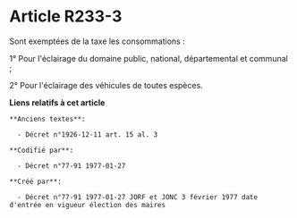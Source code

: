 # Article R233-3

Sont exemptées de la taxe les consommations :

1° Pour l'éclairage du domaine public, national, départemental et communal ; 

2° Pour l'éclairage des véhicules de toutes espèces.

**Liens relatifs à cet article**

	**Anciens textes**:

	  - Décret n°1926-12-11 art. 15 al. 3

	**Codifié par**:

	  - Décret n°77-91 1977-01-27

	**Créé par**:

	  - Décret n°77-91 1977-01-27 JORF et JONC 3 février 1977 date d'entrée en vigueur élection des maires
